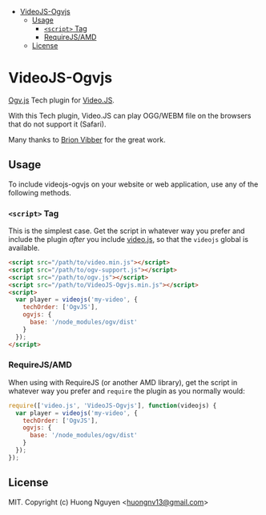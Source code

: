 - [VideoJS-Ogvjs](#VideoJS-Ogvjs)
  - [Usage](#usage)
    - [`<script>` Tag](#script-tag)
    - [RequireJS/AMD](#requirejsamd)
  - [License](#license)

<!-- END doctoc generated TOC please keep comment here to allow auto update -->

# VideoJS-Ogvjs

[Ogv.js](https://github.com/brion/ogv.js/) Tech plugin for [Video.JS](https://www.videojs.com).

With this Tech plugin, Video.JS can play OGG/WEBM file on the browsers that do not support it (Safari).

Many thanks to [Brion Vibber](https://github.com/brion/) for the great work.
## Usage

To include videojs-ogvjs on your website or web application, use any of the following methods.

### `<script>` Tag

This is the simplest case. Get the script in whatever way you prefer and include the plugin _after_ you include [video.js][videojs], so that the `videojs` global is available.

```html
<script src="/path/to/video.min.js"></script>
<script src="/path/to/ogv-support.js"></script>
<script src="/path/to/ogv.js"></script>
<script src="/path/to/VideoJS-Ogvjs.min.js"></script>
<script>
  var player = videojs('my-video', {
    techOrder: ['OgvJS'],
    ogvjs: {
      base: '/node_modules/ogv/dist'
    }
  });
</script>
```

### RequireJS/AMD

When using with RequireJS (or another AMD library), get the script in whatever way you prefer and `require` the plugin as you normally would:

```js
require(['video.js', 'VideoJS-Ogvjs'], function(videojs) {
  var player = videojs('my-video', {
    techOrder: ['OgvJS'],
    ogvjs: {
      base: '/node_modules/ogv/dist'
    }
  });
});
```

## License

MIT. Copyright (c) Huong Nguyen &lt;huongnv13@gmail.com&gt;


[videojs]: http://videojs.com/

